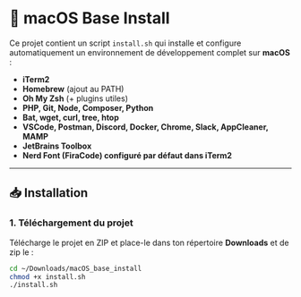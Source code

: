 # 🚀 macOS Base Install

Ce projet contient un script `install.sh` qui installe et configure automatiquement
un environnement de développement complet sur **macOS** :

- **iTerm2**
- **Homebrew** (ajout au PATH)
- **Oh My Zsh** (+ plugins utiles)
- **PHP, Git, Node, Composer, Python**
- **Bat, wget, curl, tree, htop**
- **VSCode, Postman, Discord, Docker, Chrome, Slack, AppCleaner, MAMP**
- **JetBrains Toolbox**
- **Nerd Font (FiraCode) configuré par défaut dans iTerm2**

---

## 📥 Installation

### 1. Téléchargement du projet

Télécharge le projet en ZIP et place-le dans ton répertoire **Downloads** et de zip le :

```bash
cd ~/Downloads/macOS_base_install
chmod +x install.sh
./install.sh
```
